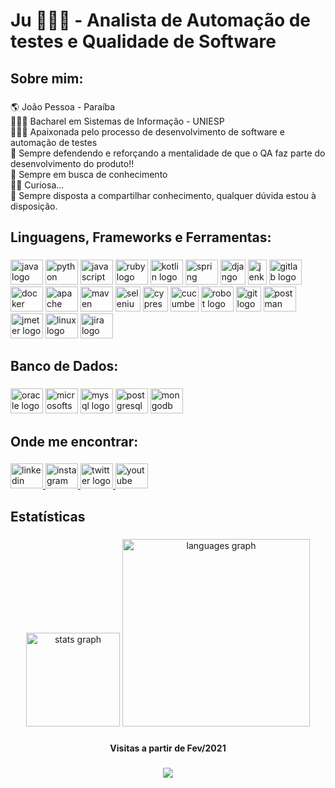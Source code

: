 <h1 align="left">Ju 👩🏾‍💻 - Analista de Automação de testes e Qualidade de Software</h1>

###

<h2 align="left">Sobre mim:</h2>

###

<p align="left">🌎 João Pessoa - Paraíba<br>👩🏾‍🎓 Bacharel em Sistemas de Informação - UNIESP<br>👩🏾‍💻 Apaixonada pelo processo de desenvolvimento de software e automação de testes<br>🐞 Sempre defendendo e reforçando a mentalidade de que o QA faz parte do desenvolvimento do produto!!<br>🌱 Sempre em busca de conhecimento<br>🕵️‍♀️ Curiosa...<br>🤝 Sempre disposta a compartilhar conhecimento, qualquer dúvida estou à disposição.</p>

###

<h2 align="left">Linguagens, Frameworks e Ferramentas:</h2>

###

<div align="left">
  <img src="https://cdn.jsdelivr.net/gh/devicons/devicon/icons/java/java-original.svg" height="40" width="52" alt="java logo"  />
  <img src="https://cdn.jsdelivr.net/gh/devicons/devicon/icons/python/python-original.svg" height="40" width="52" alt="python logo"  />
  <img src="https://cdn.jsdelivr.net/gh/devicons/devicon/icons/javascript/javascript-original.svg" height="40" width="52" alt="javascript logo"  />
  <img src="https://cdn.jsdelivr.net/gh/devicons/devicon/icons/ruby/ruby-original.svg" height="40" width="52" alt="ruby logo"  />
  <img src="https://cdn.jsdelivr.net/gh/devicons/devicon/icons/kotlin/kotlin-original.svg" height="40" width="52" alt="kotlin logo"  />
  <img src="https://cdn.jsdelivr.net/gh/devicons/devicon/icons/spring/spring-original.svg" height="40" width="52" alt="spring logo"  />
  <img src="https://icon-library.com/images/django-icon/django-icon-0.jpg" height="40" width="40" alt="django logo"  />
  <img src="https://upload.wikimedia.org/wikipedia/commons/thumb/e/e9/Jenkins_logo.svg/1200px-Jenkins_logo.svg.png" height="40" width="30" alt="jenkins logo"  />
  <img src="https://cdn.jsdelivr.net/gh/devicons/devicon/icons/gitlab/gitlab-original.svg" height="40" width="52" alt="gitlab logo"  />
  <img src="https://cdn.jsdelivr.net/gh/devicons/devicon/icons/docker/docker-original.svg" height="40" width="52" alt="docker logo"  />
  <img src="https://cdn.jsdelivr.net/gh/devicons/devicon/icons/apache/apache-original.svg" height="40" width="52" alt="apache logo"  />
  <img src="https://cdn.jsdelivr.net/npm/simple-icons@4.19.0/icons/apachemaven.svg" height="40" width="52" alt="maven logo"  />
  <img src="https://seeklogo.com/images/S/selenium-logo-A1B53CEFB0-seeklogo.com.png" height="40" width="40" alt="selenium logo"  />
  <img src="https://images.ctfassets.net/q5gr0s7pk997/Th8458WoDPgh1xOcYjv4Q/b2328d538c7d499853bfff3ac11540c5/Cypress.png" height="40" width="40" alt="cypress logo"  />
  <img src="https://i.pinimg.com/originals/87/e8/49/87e8491cdd5ee5dacf3059f0c0832ce7.png" height="40" width="45" alt="cucumber logo"  />
  <img src="https://cdn.jsdelivr.net/npm/simple-icons@4.19.0/icons/robotframework.svg" height="40" width="52" alt="robot logo"  />
  <img src="https://upload.wikimedia.org/wikipedia/commons/thumb/3/3f/Git_icon.svg/1024px-Git_icon.svg.png" height="40" width="40" alt="git logo"  />
  <img src="https://www.svgrepo.com/show/354202/postman-icon.svg" height="40" width="52" alt="postman logo"  />
  <img src="https://cdn.jsdelivr.net/npm/simple-icons@4.19.0/icons/apachejmeter.svg" height="40" width="52" alt="jmeter logo"  />
  <img src="https://cdn.jsdelivr.net/npm/simple-icons@4.19.0/icons/linux.svg" height="40" width="52" alt="linux logo"  />
  <img src="https://cdn.jsdelivr.net/gh/devicons/devicon/icons/jira/jira-original.svg" height="40" width="52" alt="jira logo"  />
  
  
</div>

###

<h2 align="left">Banco de Dados:</h2>

###

<div align="left">
  <img src="https://cdn.jsdelivr.net/gh/devicons/devicon/icons/oracle/oracle-original.svg" height="40" width="52" alt="oracle logo"  />
  <img src="https://cdn.jsdelivr.net/gh/devicons/devicon/icons/microsoftsqlserver/microsoftsqlserver-plain.svg" height="40" width="52" alt="microsoftsqlserver logo"  />
  <img src="https://cdn.jsdelivr.net/gh/devicons/devicon/icons/mysql/mysql-original.svg" height="40" width="52" alt="mysql logo"  />
  <img src="https://cdn.jsdelivr.net/gh/devicons/devicon/icons/postgresql/postgresql-original.svg" height="40" width="52" alt="postgresql logo"  />
  <img src="https://cdn.jsdelivr.net/gh/devicons/devicon/icons/mongodb/mongodb-original.svg" height="40" width="52" alt="mongodb logo"  />
</div>

###

<h2 align="left">Onde me encontrar:</h2>

###

<div align="left">
  <a href="https://www.linkedin.com/in/jussaragranja/" target="_blank">
    <img src="https://raw.githubusercontent.com/maurodesouza/profile-readme-generator/master/src/assets/icons/social/linkedin/default.svg" width="52" height="40" alt="linkedin logo"  />
  </a>
  <a href="https://www.instagram.com/jussaragranja/" target="_blank">
    <img src="https://raw.githubusercontent.com/maurodesouza/profile-readme-generator/master/src/assets/icons/social/instagram/default.svg" width="52" height="40" alt="instagram logo"  />
  </a>
  <a href="https://twitter.com/JuuhGranja" target="_blank">
    <img src="https://raw.githubusercontent.com/maurodesouza/profile-readme-generator/master/src/assets/icons/social/twitter/default.svg" width="52" height="40" alt="twitter logo"  />
  </a>
  <a href="https://www.youtube.com/channel/UCk9diY3H_wU3bzj42i6NCaw" target="_blank">
    <img src="https://raw.githubusercontent.com/maurodesouza/profile-readme-generator/master/src/assets/icons/social/youtube/default.svg" width="52" height="40" alt="youtube logo"  />
  </a>
</div>

###

<h2 align="left">Estatísticas</h2>

###

<div align="center">
  <img src="https://github-readme-stats.vercel.app/api?hide_title=false&hide_rank=false&show_icons=true&include_all_commits=true&count_private=true&disable_animations=false&theme=codeSTACKr&locale=en&hide_border=false&username=jussaragranja" height="150" alt="stats graph"  />
  <img src="https://github-readme-stats.vercel.app/api/top-langs?locale=en&hide_title=false&layout=default &card_width=320&langs_count=10&theme=codeSTACKr&hide_border=false&username=jussaragranja" height="300" alt="languages graph"  />
</div>

###

<h4 align="center">Visitas a partir de Fev/2021</h4>

###

<div align="center">
  <img src="https://profile-counter.glitch.me/jussaragranja/count.svg?"  />
</div>

###
